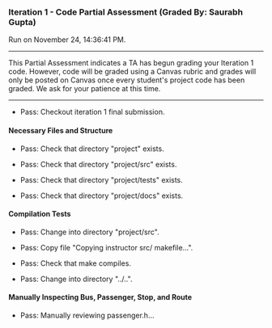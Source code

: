 ### Iteration 1 - Code Partial Assessment (Graded By: Saurabh Gupta)

Run on November 24, 14:36:41 PM.

<hr>

This Partial Assessment indicates a TA has begun grading your Iteration 1 code. However, code will be graded using a Canvas rubric and grades will only be posted on Canvas once every student's project code has been graded. We ask for your patience at this time.

<hr>

+ Pass: Checkout iteration 1 final submission.




#### Necessary Files and Structure

+ Pass: Check that directory "project" exists.

+ Pass: Check that directory "project/src" exists.

+ Pass: Check that directory "project/tests" exists.

+ Pass: Check that directory "project/docs" exists.


#### Compilation Tests

+ Pass: Change into directory "project/src".

+ Pass: Copy file "Copying instructor src/ makefile...".



+ Pass: Check that make compiles.



+ Pass: Change into directory "../..".


#### Manually Inspecting Bus, Passenger, Stop, and Route

+ Pass: Manually reviewing passenger.h...

    

